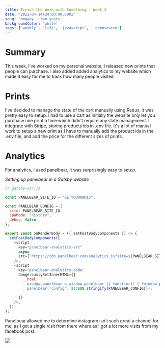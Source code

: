 ```yaml
---
title: Finish the Week with Something - Week 3
date: '2021-04-14T24:00:00.000Z'
song: 'oogway - two years'
backgroundColor: 'white'
tags: ['weekly', 'life', 'javascript', ' opensource']
---
```


# Summary

This week, I've worked on my personal website, I released new prints that people can purchase. I also added added analytics to my website which made it easy for me to track how many people visited

# Prints

I've decided to manage the state of the cart manually using Redux, it was pretty easy to setup. I had to
use a cart as initially the website only let you purchase one print a time which didn't require any
state management. I integrate with Stripe, storing products ids in .env file. It's a lot of manual
work to setup a new print as I have to manually add the product ids in the .env file, and add the price
for the different sizes of prints.

# Analytics

For analytics, I used panelbear, it was surprisingly easy to setup.

_Setting up panelbear in a Gatsby website_

```javascript
// gatsby-ssr.js

const PANELBEAR_SITE_ID = "GETYOUROWNID";

const PANELBEAR_CONFIG = {
  site: PANELBEAR_SITE_ID,
  spaMode: "history",
  debug: false,
};

export const onRenderBody = ({ setPostBodyComponents }) => {
  setPostBodyComponents([
    <script
      key="panelbear-analytics-src"
      async
      src={`https://cdn.panelbear.com/analytics.js?site=${PANELBEAR_SITE_ID}`}
    />,
    <script
      key="panelbear-analytics-code"
      dangerouslySetInnerHTML={{
        __html: `
          window.panelbear = window.panelbear || function() { (window.panelbear.q = window.panelbear.q || []).push(arguments); };
          panelbear('config', ${JSON.stringify(PANELBEAR_CONFIG)});
        `,
      }}
    />,
  ]);
};
```

Panelbear allowed me to determine instagram
isn't such great a channel for me, as I got a single visit from there where as I got a lot more
visits from my facebook post.

![](./channel.png)
